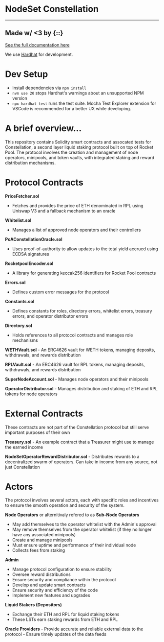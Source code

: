 # NodeSet Constellation
------
Made w/ <3 by {::}
------

[See the full documentation here](https://docs.nodeset.io/constellation/introduction)

We use [Hardhat](https://github.com/NomicFoundation/hardhat) for development.

# Dev Setup

- Install dependencies via `npm install`
- `nvm use 20` stops Hardhat's warnings about an unsupported NPM version
- `npx hardhat test` runs the test suite. Mocha Test Explorer extension for VSCode is recommended for a better UX while developing.

# A brief overview...
This repository contains Solidity smart contracts and assocated tests for Constellation, a second layer liquid staking protocol built on top of Rocket Pool. The protocol involves the creation and management of node operators, minipools, and token vaults, with integrated staking and reward distribution mechanisms.

# Protocol Contracts

**PriceFetcher.sol**
   - Fetches and provides the price of ETH denominated in RPL using Uniswap V3 and a fallback mechanism to an oracle

**Whitelist.sol**
   - Manages a list of approved node operators and their controllers

**PoAConstellationOracle.sol**
   - Uses proof-of-authority to allow updates to the total yield accrued using ECDSA signatures

**RocketpoolEncoder.sol**
   - A library for generating keccak256 identifiers for Rocket Pool contracts

**Errors.sol**
   - Defines custom error messages for the protocol

**Constants.sol**
   - Defines constants for roles, directory errors, whitelist errors, treasury errors, and operator distributor errors

**Directory.sol**
   - Holds references to all protocol contracts and manages role mechanisms

**WETHVault.sol**
    - An ERC4626 vault for WETH tokens, managing deposits, withdrawals, and rewards distribution

**RPLVault.sol**
    - An ERC4626 vault for RPL tokens, managing deposits, withdrawals, and rewards distribution

**SuperNodeAccount.sol**
    - Manages node operators and their minipools

**OperatorDistributor.sol**
    - Manages distribution and staking of ETH and RPL tokens for node operators

# External Contracts

These contracts are not part of the Constellation protocol but still serve important purposes of their own

**Treasury.sol**
    - An example contract that a Treasurer might use to manage the earned income

**NodeSetOperatorRewardDistributor.sol**
    - Distributes rewards to a decentralized swarm of operators. Can take in income from any source, not just Constellation

# Actors
The protocol involves several actors, each with specific roles and incentives to ensure the smooth operation and security of the system.

**Node Operators** or alternitivaly refered to as **Sub-Node Operators**
   - May add themselves to the operator whitelist with the Admin's approval
   - May remove themselves from the operator whitelist (if they no longer have any associated minipools)
   - Create and manage minipools
   - Must ensure uptime and performance of their individual node
   - Collects fees from staking

**Admin**
   - Manage protocol configuration to ensure stability
   - Oversee reward distributions
   - Ensure security and compliance within the protocol
   - Develop and update smart contracts
   - Ensure security and efficiency of the code
   - Implement new features and upgrades

**Liquid Stakers (Depositors)**
   - Exchange their ETH and RPL for liquid staking tokens
   - These LSTs earn staking rewards from ETH and RPL

**Oracle Providers**
     - Provide accurate and reliable external data to the protocol
     - Ensure timely updates of the data feeds